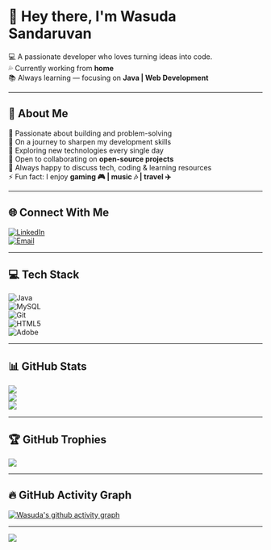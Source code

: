# 👋 Hey there, I'm Wasuda Sandaruvan  

💻 A passionate developer who loves turning ideas into code.  
💦 Currently working from **home**  
📚 Always learning — focusing on **Java | Web Development**  

---

## 💫 About Me  
🚀 Passionate about building and problem-solving  
🔭 On a journey to sharpen my development skills  
🌱 Exploring new technologies every single day  
👯 Open to collaborating on **open-source projects**  
💬 Always happy to discuss tech, coding & learning resources  
⚡ Fun fact: I enjoy **gaming 🎮 | music 🎶 | travel ✈️**  

---

## 🌐 Connect With Me  
[![LinkedIn](https://img.shields.io/badge/LinkedIn-%230077B5.svg?logo=linkedin&logoColor=white)](https://linkedin.com/in/wasuda-sandaruvan)  
[![Email](https://img.shields.io/badge/Email-D14836?logo=gmail&logoColor=white)](mailto:wasudadark999@gmail.com)  

---

## 💻 Tech Stack  
![Java](https://img.shields.io/badge/Java-%23ED8B00.svg?style=flat&logo=openjdk&logoColor=white)  
![MySQL](https://img.shields.io/badge/MySQL-4479A1.svg?style=flat&logo=mysql&logoColor=white)  
![Git](https://img.shields.io/badge/Git-F05032.svg?style=flat&logo=git&logoColor=white)  
![HTML5](https://img.shields.io/badge/HTML5-E34F26.svg?style=flat&logo=html5&logoColor=white)  
![Adobe](https://img.shields.io/badge/Adobe-%23FF0000.svg?style=flat&logo=adobe&logoColor=white)  

---

## 📊 GitHub Stats  
![](https://github-readme-stats.vercel.app/api?username=WasudaSandaruvan&show_icons=true&theme=tokyonight&hide_border=false&count_private=true)  
![](https://github-readme-streak-stats.herokuapp.com/?user=WasudaSandaruvan&theme=tokyonight&hide_border=false)  
![](https://github-readme-stats.vercel.app/api/top-langs/?username=WasudaSandaruvan&layout=compact&theme=tokyonight&hide_border=false)  

---

## 🏆 GitHub Trophies  
![](https://github-profile-trophy.vercel.app/?username=WasudaSandaruvan&theme=radical&no-frame=false&no-bg=true&margin-w=4)  

---

## 🔥 GitHub Activity Graph  
[![Wasuda's github activity graph](https://github-readme-activity-graph.vercel.app/graph?username=WasudaSandaruvan&theme=tokyo-night)](https://github.com/ashutosh00710/github-readme-activity-graph)  

---

[![](https://visitcount.itsvg.in/api?id=WasudaSandaruvan&icon=0&color=0)](https://visitcount.itsvg.in)  
